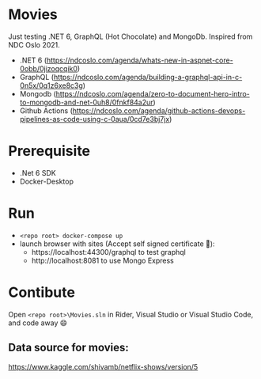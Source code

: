 # Movies

Just testing .NET 6, GraphQL (Hot Chocolate) and MongoDb. Inspired from NDC Oslo 2021.

- .NET 6 (https://ndcoslo.com/agenda/whats-new-in-aspnet-core-0obb/0jizoqcqik0) 
- GraphQL (https://ndcoslo.com/agenda/building-a-graphql-api-in-c-0n5x/0q1z6xe8c3g)
- Mongodb (https://ndcoslo.com/agenda/zero-to-document-hero-intro-to-mongodb-and-net-0uh8/0fnkf84a2ur)
- Github Actions (https://ndcoslo.com/agenda/github-actions-devops-pipelines-as-code-using-c-0aua/0cd7e3bj7jx)

# Prerequisite
- .Net 6 SDK
- Docker-Desktop

# Run
- ```<repo root> docker-compose up```
- launch browser with sites (Accept self signed certificate :see_no_evil:):
    - https://localhost:44300/graphql to test graphql
    - http://localhost:8081 to use Mongo Express
    

# Contibute 
Open ```<repo root>\Movies.sln``` in Rider, Visual Studio or Visual Studio Code, and code away :smile:

## Data source for movies:
https://www.kaggle.com/shivamb/netflix-shows/version/5